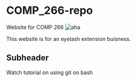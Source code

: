 # COMP_266-repo
Website for COMP 266 
![aha](https://github.com/Jessch10/COMP_266-repo/assets/169975542/87609fa2-2e0c-4970-a553-8326ac4f3d06)

This website is for an eyelash extension buisness. 

## Subheader

Watch tutorial on using git on bash
